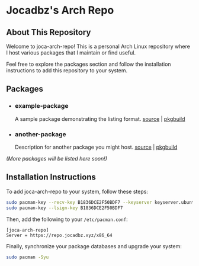 # Jocadbz's Arch Repo

## About This Repository

Welcome to joca-arch-repo! This is a personal Arch Linux repository where I host various packages that I maintain or find useful.

Feel free to explore the packages section and follow the installation instructions to add this repository to your system.

## Packages

- ### example-package
  A sample package demonstrating the listing format.
  [source](#) | [pkgbuild](#)

- ### another-package
  Description for another package you might host.
  [source](#) | [pkgbuild](#)

*(More packages will be listed here soon!)*

## Installation Instructions

To add joca-arch-repo to your system, follow these steps:

```bash
sudo pacman-key --recv-key B1836DCE2F50BDF7 --keyserver keyserver.ubuntu.com
sudo pacman-key --lsign-key B1836DCE2F50BDF7
```

Then, add the following to your `/etc/pacman.conf`:

```
[joca-arch-repo]
Server = https://repo.jocadbz.xyz/x86_64
```

Finally, synchronize your package databases and upgrade your system:

```bash
sudo pacman -Syu
```